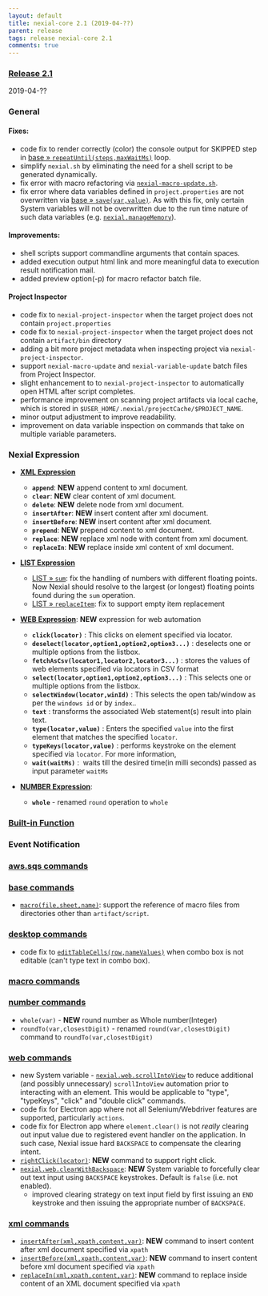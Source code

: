 ```yaml
---
layout: default
title: nexial-core 2.1 (2019-04-??)
parent: release
tags: release nexial-core 2.1
comments: true
---
```


### <a href="https://github.com/nexiality/nexial-core/releases/tag/nexial-core-2.1" class="external-link" target="_nexial_link">Release 2.1</a>
2019-04-??


### General
#### Fixes:
- code fix to render correctly (color) the console output for SKIPPED step in 
  [base &raquo; `repeatUntil(steps,maxWaitMs)`](../commands/base/repeatUntil(steps,maxWaitMs)) loop. 
- simplify `nexial.sh` by eliminating the need for a shell script to be generated dynamically.
- fix error with macro refactoring via [`nexial-macro-update.sh`](../userguide/BatchFiles#nexial-macro-updatecmd--nexial-macro-updatesh).
- fix error where data variables defined in `project.properties` are not overwritten via 
  [base &raquo; `save(var,value)`](../commands/base/save(var,value)). As with this fix, only certain System variables 
  will not be overwritten due to the run time nature of such data variables (e.g. 
  [`nexial.manageMemory`](../systemvars/index#nexial.manageMemory)).
 
#### Improvements:
- shell scripts support commandline arguments that contain spaces.
- added execution output html link and more meaningful data to execution result notification mail.
- added preview option(-p) for macro refactor batch file.

#### Project Inspector
- code fix to `nexial-project-inspector` when the target project does not contain `project.properties`
- code fix to `nexial-project-inspector` when the target project does not contain `artifact/bin` directory
- adding a bit more project metadata when inspecting project via `nexial-project-inspector`.
- support `nexial-macro-update` and `nexial-variable-update` batch files from Project Inspector.
- slight enhancement to to `nexial-project-inspector` to automatically open HTML after script completes.
- performance improvement on scanning project artifacts via local cache, which is stored in 
  `$USER_HOME/.nexial/projectCache/$PROJECT_NAME`.
- minor output adjustment to improve readability.
- improvement on data variable inspection on commands that take on multiple variable parameters.


### Nexial Expression
- **[XML Expression](../expressions/XMLexpression)**
  - **`append`**: **NEW** append content to xml document.
  - **`clear`**: **NEW** clear content of xml document.
  - **`delete`**: **NEW** delete node from xml document.
  - **`insertAfter`**: **NEW** insert content after xml document.
  - **`insertBefore`**: **NEW** insert content after xml document.
  - **`prepend`**: **NEW** prepend content to xml document.
  - **`replace`**: **NEW** replace xml node with content from xml document.
  - **`replaceIn`**: **NEW** replace inside xml content of xml document.

- **[LIST Expression](../expressions/LISTexpression)**
  - [LIST &raquo; `sum`](../expressions/LISTexpression#sum): fix the handling of numbers with different floating points. 
    Now Nexial should resolve to the largest (or longest) floating points found during the `sum` operation.
  - [LIST &raquo; `replaceItem`](../expressions/LISTexpression#replaceitemsearchforreplacewith): fix to support empty
    item replacement

- **[WEB Expression](../expressions/WEBexpression)**:    **NEW** expression for web automation<br>
  - **`click(locator)`** : This clicks on element specified via locator.    
  - **`deselect(locator,option1,option2,option3...)`** : deselects one or multiple options from the listbox.
  - **`fetchAsCsv(locator1,locator2,locator3...)`** :  stores the values of web elements specified via locators in CSV format
  - **`select(locator,option1,option2,option3...)`** : This selects one or multiple options from the listbox.
  - **`selectWindow(locator,winId)`** : This selects the open tab/window as per the `windows id` or by `index`.. 
  - **`text`** : transforms the associated Web statement(s) result into plain text.
  - **`type(locator,value)`** : Enters the specified `value` into the first element that matches the specified 
    `locator`. 
  - **`typeKeys(locator,value)`** : performs keystroke on the element specified via `locator`. For more information,
  - **`wait(waitMs)`** :  waits till the desired time(in milli seconds) passed as input parameter `waitMs`

- **[NUMBER Expression](../expressions/NUMBERexpression)**:
    - **`whole`** - renamed `round` operation to `whole`

### [Built-in Function](../functions)


### Event Notification


### [aws.sqs commands](../commands/aws.sqs)


### [base commands](../commands/base)
- [`macro(file,sheet,name)`](../commands/base/macro(file,sheet,name)): support the reference of macro files from
  directories other than `artifact/script`.


### [desktop commands](../commands/desktop)
- code fix to [`editTableCells(row,nameValues)`](../commands/desktop/editTableCells(row,nameValues)) when combo box 
  is not editable (can't type text in combo box).


### [macro commands](../commands/macro)


### [number commands](../commands/number)
- `whole(var)` - **NEW** round number as Whole number(Integer)
- `roundTo(var,closestDigit)` - renamed `round(var,closestDigit)` command to `roundTo(var,closestDigit)`


### [web commands](../commands/web)
- new System variable - [`nexial.web.scrollIntoView`](../systemvars/index#nexial.web.scrollIntoView) to reduce 
  additional (and possibly unnecessary) `scrollIntoView` automation prior to interacting with an element. This would be 
  applicable to "type", "typeKeys", "click" and "double click" commands.
- code fix for Electron app where not all Selenium/Webdriver features are supported, particularly `actions`.
- code fix for Electron app where `element.clear()` is not _really_ clearing out input value due to registered event 
  handler on the application. In such case, Nexial issue hard `BACKSPACE` to compensate the clearing intent.
- [`rightClick(locator)`](../commands/web/rightClick(locator)): **NEW** command to support right click.
- [`nexial.web.clearWithBackspace`](../systemvars/index#nexial.web.clearWithBackspace): **NEW** System variable to 
  forcefully clear out text input using `BACKSPACE` keystrokes. Default is `false` (i.e. not enabled).
  - improved clearing strategy on text input field by first issuing an `END` keystroke and then issuing the appropriate 
    number of `BACKSPACE`.

### [xml commands](../commands/xml)
- [`insertAfter(xml,xpath,content,var)`](../commands/xml/insertAfter(xml,xpath,content,var)): **NEW** command to 
  insert content after xml document specified via `xpath`
- [`insertBefore(xml,xpath,content,var)`](../commands/xml/insertBefore(xml,xpath,content,var)): **NEW** command to 
  insert content before xml document specified via `xpath`
- [`replaceIn(xml,xpath,content,var)`](../commands/xml/replaceIn(xml,xpath,content,var)): **NEW** command to replace 
  inside content of an XML document specified via `xpath`
